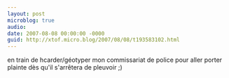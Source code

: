 ```yaml
---
layout: post
microblog: true
audio: 
date: 2007-08-08 00:00:00 -0000
guid: http://xtof.micro.blog/2007/08/08/t193583102.html
---
```

en train de hcarder/géotyper mon commissariat de police pour aller porter plainte dès qu'il s'arrêtera de pleuvoir ;)
